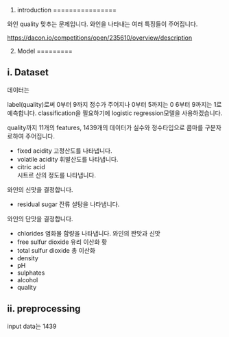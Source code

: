 1. introduction
================

와인 quality 맞추는 문제입니다.
와인을 나타내는 여러 특징들이 주어집니다.

<https://dacon.io/competitions/open/235610/overview/description>

2. Model
=========

i. Dataset
----------

데이터는 

label(quality)로써 0부터 9까지 정수가 주어지나 0부터 5까지는 0 6부터 9까지는 1로 예측합니다.
classification을 필요하기에 logistic regression모델을 사용하겠습니다.

quality까지 11개의 features, 1439개의 데이터가 실수와 정수타입으로 콤마를 구분자로하여 주어집니다.

* fixed acidity
고정산도를 나타냅니다.
* volatile acidity
휘발산도를 나타냅니다.
* citric acid       
시트르 산의 정도를 나타냅니다.

와인의 신맛을 결정합니다.

* residual sugar
잔류 설탕을 나타냅니다. 

와인의 단맛을 결정합니다.


* chlorides
염화물 함량을 나타냅니다. 와인의 짠맛과 신맛             
* free sulfur dioxide
유리 이산화 황
* total sulfur dioxide
총 이산화
* density               
* pH                   
* sulphates            
* alcohol              
* quality 

    
ii. preprocessing
------------------
input data는 1439

